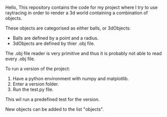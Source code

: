 Hello,
This repository contains the code for my project where I try to use raytracing in order to render a 3d world containing a combination of objects.

These objects are categorised as either balls, or 3dObjects:
  - Balls are defined by a point and a radius.
  - 3dObjects are defined by thier .obj file.

The .obj file reader is very primitive and thus it is probably not able to read every .obj file.

To run a version of the project:
1. Have a python environment with numpy and matplotlib.
2. Enter a version folder.
3. Run the test.py file.

This wil run a predefined test for the version.

New objects can be added to the list "objects".
